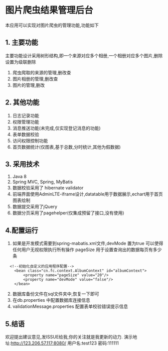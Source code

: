 # 图片爬虫结果管理后台
本应用可以实现对图片爬虫的管理功能,功能如下
## 1. 主要功能
主要功能设计采用树形结构,即一个来源对应多个相册,一个相册对应多个图片,删除设置为级联删除
1. 爬虫爬取的来源的管理,删改查
2. 图片相册的管理,删改查
3. 图片的管理,删改
## 2. 其他功能
1. 日志记录功能
2. 权限管理功能
3. 消息推送功能(未完成,仅实现登记消息的功能)
4. 表单数据校验
5. 访问权限控制功能
6. 首页数据统计(仅图表,基于总数,分时统计,其他为假数据)
## 3. 采用技术
1. Java 8
2. Spring MVC, Spring, MyBatis
3. 数据校验采用了 hibernate validator
4. 前端界面使用AdminLTE-iframe设计,datatable用于数据展示,echart用于首页图表绘制
5. 数据提交采用了jQuery
6. 数据分页采用了pagehelper(仅集成预留了接口,没有使用)
## 4.配置运行
1. 如果是开发模式需要到spring-mabatis.xml文件,devMode 置为true 可以使得任何用户无视权限执行所有操作
pageSize 用于设置查询出的数据每页有多少条
```
  <!--初始化自定义的应用程序配置-->
    <bean class="cn.fc.context.AlbumContext" id="albumContext">
        <property name="pageSize" value="20"/>
        <property name="devMode" value="false"/>
    </bean>
```
2. 数据库备份文件在sql文件夹中,恢复一下即可
3. 在db.properties 中配置数据库连接信息
4. validationMessage.properties 配置表单校验错误提示信息
## 5.结语
欢迎提出建议意见,发ISSUE给我,你的关注就是我更新的动力.
演示地址:http://123.206.57.117:8080/ 用户名:test123 密码:111111
